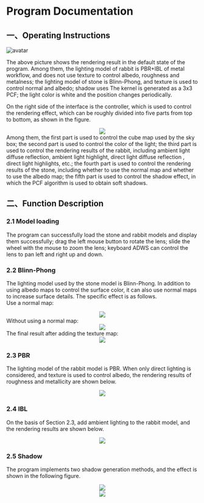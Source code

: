 # Program Documentation
## 一、Operating Instructions
![avatar](./doc/main.png)

The above picture shows the rendering result in the default state of the program. Among them, the lighting model of rabbit is PBR+IBL of metal workflow, and does not use texture to control albedo, roughness and metalness; the lighting model of stone is Blinn-Phong, and texture is used to control normal and albedo; shadow uses The kernel is generated as a 3x3 PCF; the light color is white and the position changes periodically.

On the right side of the interface is the controller, which is used to control the rendering effect, which can be roughly divided into five parts from top to bottom, as shown in the figure.
<div align=center>
<img src=./doc/controller.png>  
</div>
Among them, the first part is used to control the cube map used by the sky box; the second part is used to control the color of the light; the third part is used to control the rendering results of the rabbit, including ambient light diffuse reflection, ambient light highlight, direct light diffuse reflection , direct light highlights, etc.; the fourth part is used to control the rendering results of the stone, including whether to use the normal map and whether to use the albedo map; the fifth part is used to control the shadow effect, in which the PCF algorithm is used to obtain soft shadows.

##  二、Function Description
### 2.1 Model loading
The program can successfully load the stone and rabbit models and display them successfully; drag the left mouse button to rotate the lens; slide the wheel with the mouse to zoom the lens; keyboard ADWS can control the lens to pan left and right up and down.
### 2.2 Blinn-Phong
The lighting model used by the stone model is Blinn-Phong. In addition to using albedo maps to control the surface color, it can also use normal maps to increase surface details. The specific effect is as follows.  
Use a normal map:  
<div align=center>
<img src=./doc/stone-with-normal-map.png>  
</div>
Without using a normal map:  
<div align=center>
<img src=./doc/stone-without-normal-map.png>  
</div>
The final result after adding the texture map:  
<div align=center>
<img src=./doc/stone.png>  
</div>

### 2.3 PBR
The lighting model of the rabbit model is PBR. When only direct lighting is considered, and texture is used to control albedo, the rendering results of roughness and metallicity are shown below.
<div align=center>
<img src=./doc/pbr.png>  
</div>

### 2.4 IBL
On the basis of Section 2.3, add ambient lighting to the rabbit model, and the rendering results are shown below.
<div align=center>
<img src=./doc/ibl.png>  
</div>

### 2.5 Shadow
The program implements two shadow generation methods, and the effect is shown in the following figure.
<div align=center>
<img src=./doc/hard-shadow.png>  
</div>
<div align=center>
<img src=./doc/pcf.png>  
</div>